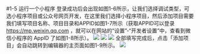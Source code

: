 #1-5 运行一个小程序
登录成功后会出现如图1-6所示，让我们选择调试类型，可选小程序项目或公众号网页开发，在这里我们选择小程序项目，然后添加项目需要我们填写项目名称、项目目录和APPID如图1-7所示（获取APPID可以登录 https://mp.weixin.qq.com ，就可以在网站的“设置”-“开发者设置”中，查看到微信小程序的 AppID 了如图1-8所示）。
![](/assets/图1-6.png)
![](/assets/图1-7.png)
![](/assets/图1-8.png)
全部填写完成后，点击「添加项目」会自动跳转到编辑器的主页面如图1-9所示。
![](/assets/图1-9.png)
